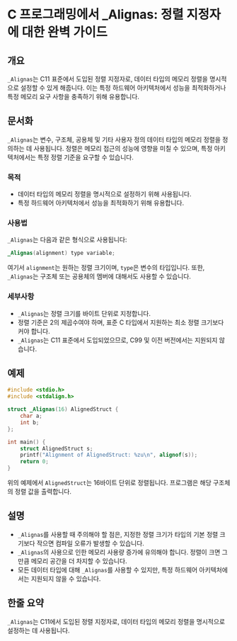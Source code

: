 <!--
Meta Description: # C 프로그래밍에서 _Alignas: 정렬 지정자에 대한 완벽 가이드 ## 개요 `_Alignas`는 C11 표준에서 도입된 정렬 지정자로, 데이터 타입의 메모리 정렬을 명시적으로 설정할 수 있게 해줍니다. 이는 특정 하드웨어 아키텍처에서 성능을 최적화하거나 특정 메...
Meta Keywords: _alignas, 메모리, 데이터, 타입의, 있습니다
-->

# C 프로그래밍에서 _Alignas: 정렬 지정자에 대한 완벽 가이드

## 개요
`_Alignas`는 C11 표준에서 도입된 정렬 지정자로, 데이터 타입의 메모리 정렬을 명시적으로 설정할 수 있게 해줍니다. 이는 특정 하드웨어 아키텍처에서 성능을 최적화하거나 특정 메모리 요구 사항을 충족하기 위해 유용합니다.

## 문서화
`_Alignas`는 변수, 구조체, 공용체 및 기타 사용자 정의 데이터 타입의 메모리 정렬을 정의하는 데 사용됩니다. 정렬은 메모리 접근의 성능에 영향을 미칠 수 있으며, 특정 아키텍처에서는 특정 정렬 기준을 요구할 수 있습니다.

### 목적
- 데이터 타입의 메모리 정렬을 명시적으로 설정하기 위해 사용됩니다.
- 특정 하드웨어 아키텍처에서 성능을 최적화하기 위해 유용합니다.

### 사용법
`_Alignas`는 다음과 같은 형식으로 사용됩니다:

```c
_Alignas(alignment) type variable;
```

여기서 `alignment`는 원하는 정렬 크기이며, `type`은 변수의 타입입니다. 또한, `_Alignas`는 구조체 또는 공용체의 멤버에 대해서도 사용할 수 있습니다.

### 세부사항
- `_Alignas`는 정렬 크기를 바이트 단위로 지정합니다.
- 정렬 기준은 2의 제곱수여야 하며, 표준 C 타입에서 지원하는 최소 정렬 크기보다 커야 합니다.
- `_Alignas`는 C11 표준에서 도입되었으므로, C99 및 이전 버전에서는 지원되지 않습니다.

## 예제
```c
#include <stdio.h>
#include <stdalign.h>

struct _Alignas(16) AlignedStruct {
    char a;
    int b;
};

int main() {
    struct AlignedStruct s;
    printf("Alignment of AlignedStruct: %zu\n", alignof(s));
    return 0;
}
```

위의 예제에서 `AlignedStruct`는 16바이트 단위로 정렬됩니다. 프로그램은 해당 구조체의 정렬 값을 출력합니다.

## 설명
- `_Alignas`를 사용할 때 주의해야 할 점은, 지정한 정렬 크기가 타입의 기본 정렬 크기보다 작으면 컴파일 오류가 발생할 수 있습니다.
- `_Alignas`의 사용으로 인한 메모리 사용량 증가에 유의해야 합니다. 정렬이 크면 그만큼 메모리 공간을 더 차지할 수 있습니다.
- 모든 데이터 타입에 대해 `_Alignas`를 사용할 수 있지만, 특정 하드웨어 아키텍처에서는 지원되지 않을 수 있습니다.

## 한줄 요약
`_Alignas`는 C11에서 도입된 정렬 지정자로, 데이터 타입의 메모리 정렬을 명시적으로 설정하는 데 사용됩니다.
